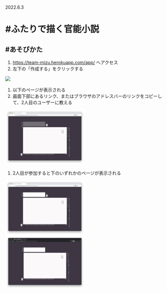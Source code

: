 2022.6.3  

# #ふたりで描く官能小説

## #あそびかた
1. https://team-mizu.herokuapp.com/app/ へアクセス
1. 左下の「作成する」をクリックする  
<img src="./readme/img/index.png" width="50%">  

1. 以下のページが表示される
1. 画面下部にあるリンク、またはブラウザのアドレスバーのリンクをコピーして、2人目のユーザーに教える  
<img src="./readme/img/top.png" width="50%">  

1. 2人目が参加すると下のいずれかのページが表示される  
<img src="./readme/img/user0.png" width="50%">  
<img src="./readme/img/user1.png" width="50%">  